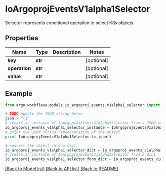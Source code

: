 # IoArgoprojEventsV1alpha1Selector

Selector represents conditional operation to select K8s objects.

## Properties

Name | Type | Description | Notes
------------ | ------------- | ------------- | -------------
**key** | **str** |  | [optional] 
**operation** | **str** |  | [optional] 
**value** | **str** |  | [optional] 

## Example

```python
from argo_workflows.models.io_argoproj_events_v1alpha1_selector import IoArgoprojEventsV1alpha1Selector

# TODO update the JSON string below
json = "{}"
# create an instance of IoArgoprojEventsV1alpha1Selector from a JSON string
io_argoproj_events_v1alpha1_selector_instance = IoArgoprojEventsV1alpha1Selector.from_json(json)
# print the JSON string representation of the object
print IoArgoprojEventsV1alpha1Selector.to_json()

# convert the object into a dict
io_argoproj_events_v1alpha1_selector_dict = io_argoproj_events_v1alpha1_selector_instance.to_dict()
# create an instance of IoArgoprojEventsV1alpha1Selector from a dict
io_argoproj_events_v1alpha1_selector_form_dict = io_argoproj_events_v1alpha1_selector.from_dict(io_argoproj_events_v1alpha1_selector_dict)
```
[[Back to Model list]](../README.md#documentation-for-models) [[Back to API list]](../README.md#documentation-for-api-endpoints) [[Back to README]](../README.md)


